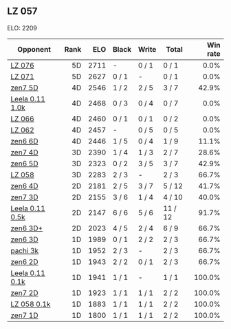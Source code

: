 ## LZ 057 ##

ELO: 2209

Opponent | Rank | ELO | Black | Write | Total | Win rate
---------|-----:|----:|-------|-------|-------|-------:
[LZ 076](LZ%20076.md) | 5D | 2711 | - | 0 / 1 | 0 / 1 | 0.0%
[LZ 071](LZ%20071.md) | 5D | 2627 | 0 / 1 | - | 0 / 1 | 0.0%
[zen7 5D](zen7%205D.md) | 4D | 2546 | 1 / 2 | 2 / 5 | 3 / 7 | 42.9%
[Leela 0.11 1.0k](Leela%200.11%201.0k.md) | 4D | 2468 | 0 / 3 | 0 / 4 | 0 / 7 | 0.0%
[LZ 066](LZ%20066.md) | 4D | 2460 | 0 / 1 | 0 / 1 | 0 / 2 | 0.0%
[LZ 062](LZ%20062.md) | 4D | 2457 | - | 0 / 5 | 0 / 5 | 0.0%
[zen6 6D](zen6%206D.md) | 4D | 2446 | 1 / 5 | 0 / 4 | 1 / 9 | 11.1%
[zen7 4D](zen7%204D.md) | 3D | 2390 | 1 / 4 | 1 / 3 | 2 / 7 | 28.6%
[zen6 5D](zen6%205D.md) | 3D | 2323 | 0 / 2 | 3 / 5 | 3 / 7 | 42.9%
[LZ 058](LZ%20058.md) | 3D | 2283 | 2 / 3 | - | 2 / 3 | 66.7%
[zen6 4D](zen6%204D.md) | 2D | 2181 | 2 / 5 | 3 / 7 | 5 / 12 | 41.7%
[zen7 3D](zen7%203D.md) | 2D | 2155 | 3 / 6 | 1 / 4 | 4 / 10 | 40.0%
[Leela 0.11 0.5k](Leela%200.11%200.5k.md) | 2D | 2147 | 6 / 6 | 5 / 6 | 11 / 12 | 91.7%
[zen6 3D+](zen6%203D+.md) | 2D | 2023 | 4 / 5 | 2 / 4 | 6 / 9 | 66.7%
[zen6 3D](zen6%203D.md) | 1D | 1989 | 0 / 1 | 2 / 2 | 2 / 3 | 66.7%
[pachi 3k](pachi%203k.md) | 1D | 1952 | 2 / 3 | - | 2 / 3 | 66.7%
[zen6 2D](zen6%202D.md) | 1D | 1943 | 2 / 2 | 0 / 1 | 2 / 3 | 66.7%
[Leela 0.11 0.1k](Leela%200.11%200.1k.md) | 1D | 1941 | 1 / 1 | - | 1 / 1 | 100.0%
[zen7 2D](zen7%202D.md) | 1D | 1923 | 1 / 1 | 1 / 1 | 2 / 2 | 100.0%
[LZ 058 0.1k](LZ%20058%200.1k.md) | 1D | 1883 | 1 / 1 | 1 / 1 | 2 / 2 | 100.0%
[zen7 1D](zen7%201D.md) | 1D | 1800 | 1 / 1 | 1 / 1 | 2 / 2 | 100.0%
